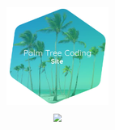<p align="center">
  <img width="40%" src="./badge.png">

</p>

<p align="center">
  <a href="https://travis-ci.org/PalmTreeCoding/Site" title="Travis"><img src="https://travis-ci.org/PalmTreeCoding/Site.svg?branch=master"/></a>
</p>
